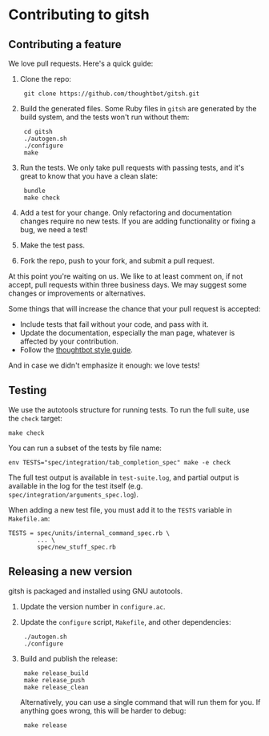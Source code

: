 # Contributing to gitsh

## Contributing a feature

We love pull requests. Here's a quick guide:

1. Clone the repo:

        git clone https://github.com/thoughtbot/gitsh.git

2. Build the generated files. Some Ruby files in `gitsh` are generated by the
   build system, and the tests won't run without them:

        cd gitsh
        ./autogen.sh
        ./configure
        make

3. Run the tests. We only take pull requests with passing tests, and it's great
   to know that you have a clean slate:

        bundle
        make check

4. Add a test for your change. Only refactoring and documentation changes
   require no new tests. If you are adding functionality or fixing a bug, we
   need a test!

5. Make the test pass.

6. Fork the repo, push to your fork, and submit a pull request.


At this point you're waiting on us. We like to at least comment on, if not
accept, pull requests within three business days. We may suggest some changes or
improvements or alternatives.

Some things that will increase the chance that your pull request is accepted:

* Include tests that fail without your code, and pass with it.
* Update the documentation, especially the man page, whatever is affected by
  your contribution.
* Follow the [thoughtbot style guide][style-guide].

And in case we didn't emphasize it enough: we love tests!

## Testing

We use the autotools structure for running tests. To run the full suite,
use the `check` target:

    make check

You can run a subset of the tests by file name:

    env TESTS="spec/integration/tab_completion_spec" make -e check

The full test output is available in `test-suite.log`, and partial
output is available in the log for the test itself (e.g.
`spec/integration/arguments_spec.log`).

When adding a new test file, you must add it to the `TESTS` variable in
`Makefile.am`:

    TESTS = spec/units/internal_command_spec.rb \
            ... \
            spec/new_stuff_spec.rb

## Releasing a new version

gitsh is packaged and installed using GNU autotools.

1. Update the version number in `configure.ac`.

2. Update the `configure` script, `Makefile`, and other dependencies:

        ./autogen.sh
        ./configure

3. Build and publish the release:

        make release_build
        make release_push
        make release_clean

    Alternatively, you can use a single command that will run them for you. If
    anything goes wrong, this will be harder to debug:

        make release

[style-guide]: https://github.com/thoughtbot/guides/tree/master/style#ruby
